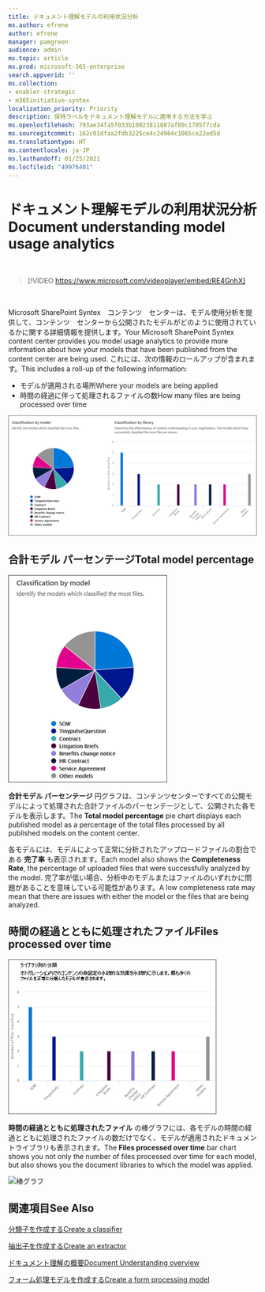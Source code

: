 ```yaml
---
title: ドキュメント理解モデルの利用状況分析
ms.author: efrene
author: efrene
manager: pamgreen
audience: admin
ms.topic: article
ms.prod: microsoft-365-enterprise
search.appverid: ''
ms.collection:
- enabler-strategic
- m365initiative-syntex
localization_priority: Priority
description: 保持ラベルをドキュメント理解モデルに適用する方法を学ぶ
ms.openlocfilehash: 793ae34fa5f033b10023811887af89c1785f7cda
ms.sourcegitcommit: 162c01dfaa2fdb3225ce4c24964c1065ce22ed5d
ms.translationtype: HT
ms.contentlocale: ja-JP
ms.lasthandoff: 01/25/2021
ms.locfileid: "49976401"
---
```

# <a name="document-understanding-model-usage-analytics"></a><span data-ttu-id="dfbad-103">ドキュメント理解モデルの利用状況分析</span><span class="sxs-lookup"><span data-stu-id="dfbad-103">Document understanding model usage analytics</span></span>

</br>

> [!VIDEO https://www.microsoft.com/videoplayer/embed/RE4GnhX]  

</br>


<span data-ttu-id="dfbad-104">Microsoft SharePoint Syntex　コンテンツ　センターは、モデル使用分析を提供して、コンテンツ　センターから公開されたモデルがどのように使用されているかに関する詳細情報を提供します。</span><span class="sxs-lookup"><span data-stu-id="dfbad-104">Your Microsoft SharePoint Syntex content center provides you model usage analytics to provide more information about how your models that have been published from the content center are being used.</span></span> <span data-ttu-id="dfbad-105">これには、次の情報のロールアップが含まれます。</span><span class="sxs-lookup"><span data-stu-id="dfbad-105">This includes a roll-up of the following information:</span></span>

- <span data-ttu-id="dfbad-106">モデルが適用される場所</span><span class="sxs-lookup"><span data-stu-id="dfbad-106">Where your models are being applied</span></span>
- <span data-ttu-id="dfbad-107">時間の経過に伴って処理されるファイルの数</span><span class="sxs-lookup"><span data-stu-id="dfbad-107">How many files are being processed over time</span></span>

 ![モデル分析](../media/content-understanding/model-analytics.png) </br>

## <a name="total-model-percentage"></a><span data-ttu-id="dfbad-109">合計モデル パーセンテージ</span><span class="sxs-lookup"><span data-stu-id="dfbad-109">Total model percentage</span></span>

   ![合計モデル パーセンテージ](../media/content-understanding/total-model-percentage.png) </br>

<span data-ttu-id="dfbad-111">**合計モデル パーセンテージ** 円グラフは、コンテンツセンターですべての公開モデルによって処理された合計ファイルのパーセンテージとして、公開された各モデルを表示します。</span><span class="sxs-lookup"><span data-stu-id="dfbad-111">The **Total model percentage** pie chart displays each published model as a percentage of the total files processed by all published models on the content center.</span></span>

<span data-ttu-id="dfbad-112">各モデルには、モデルによって正常に分析されたアップロードファイルの割合である **完了率** も表示されます。</span><span class="sxs-lookup"><span data-stu-id="dfbad-112">Each model also shows the **Completeness Rate**, the percentage of uploaded files that were successfully analyzed by the model.</span></span> <span data-ttu-id="dfbad-113">完了率が低い場合、分析中のモデルまたはファイルのいずれかに問題があることを意味している可能性があります。</span><span class="sxs-lookup"><span data-stu-id="dfbad-113">A low completeness rate may mean that there are issues with either the model or the files that are being analyzed.</span></span>

## <a name="files-processed-over-time"></a><span data-ttu-id="dfbad-114">時間の経過とともに処理されたファイル</span><span class="sxs-lookup"><span data-stu-id="dfbad-114">Files processed over time</span></span>

   ![処理されたファイル](../media/content-understanding/files-processed-over-time.png) </br>

<span data-ttu-id="dfbad-116">**時間の経過とともに処理されたファイル** の棒グラフには、各モデルの時間の経過とともに処理されたファイルの数だけでなく、モデルが適用されたドキュメントライブラリも表示されます。</span><span class="sxs-lookup"><span data-stu-id="dfbad-116">The **Files processed over time** bar chart shows you not only the number of files processed over time for each model, but also shows you the document libraries to which the model was applied.</span></span>

   ![棒グラフ](../media/content-understanding/bar-chart-models.png) </br>

## <a name="see-also"></a><span data-ttu-id="dfbad-118">関連項目</span><span class="sxs-lookup"><span data-stu-id="dfbad-118">See Also</span></span>
[<span data-ttu-id="dfbad-119">分類子を作成する</span><span class="sxs-lookup"><span data-stu-id="dfbad-119">Create a classifier</span></span>](create-a-classifier.md)

[<span data-ttu-id="dfbad-120">抽出子を作成する</span><span class="sxs-lookup"><span data-stu-id="dfbad-120">Create an extractor</span></span>](create-an-extractor.md)

[<span data-ttu-id="dfbad-121">ドキュメント理解の概要</span><span class="sxs-lookup"><span data-stu-id="dfbad-121">Document Understanding overview</span></span>](document-understanding-overview.md)

[<span data-ttu-id="dfbad-122">フォーム処理モデルを作成する</span><span class="sxs-lookup"><span data-stu-id="dfbad-122">Create a form processing model</span></span>](create-a-form-processing-model.md)  
